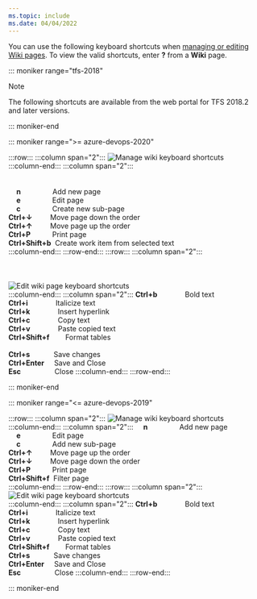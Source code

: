 ```yaml
---
ms.topic: include
ms.date: 04/04/2022
---
```



<a id="wiki-shortcuts"></a>


You can use the following keyboard shortcuts when [managing or editing Wiki pages](../../project/wiki/add-edit-wiki.md). To view the valid shortcuts, enter **?** from a **Wiki** page. 


::: moniker range="tfs-2018"

> [!NOTE]  
> The following shortcuts are available from the web portal for TFS 2018.2 and later versions.  

::: moniker-end


::: moniker range=">= azure-devops-2020"


:::row:::
   :::column span="2":::
      ![Manage wiki keyboard shortcuts](../../media/keyboard-shortcuts/wiki-manage-cloud.png)  
   :::column-end:::
   :::column span="2":::
      <br/><br/><br/>
      &nbsp;&nbsp;&nbsp;&nbsp;**n**&nbsp;&nbsp;&nbsp;&nbsp;&nbsp;&nbsp;&nbsp;&nbsp;&nbsp;&nbsp;&nbsp;&nbsp;&nbsp;&nbsp;&nbsp;&nbsp;Add new page  
      &nbsp;&nbsp;&nbsp;&nbsp;**e**&nbsp;&nbsp;&nbsp;&nbsp;&nbsp;&nbsp;&nbsp;&nbsp;&nbsp;&nbsp;&nbsp;&nbsp;&nbsp;&nbsp;&nbsp;&nbsp;Edit page  
      &nbsp;&nbsp;&nbsp;&nbsp;**c**&nbsp;&nbsp;&nbsp;&nbsp;&nbsp;&nbsp;&nbsp;&nbsp;&nbsp;&nbsp;&nbsp;&nbsp;&nbsp;&nbsp;&nbsp;&nbsp;Create new sub-page  
      **Ctrl+↓**&nbsp;&nbsp;&nbsp;&nbsp;&nbsp;&nbsp;&nbsp;&nbsp;&nbsp;Move page down the order  
      **Ctrl+↑**&nbsp;&nbsp;&nbsp;&nbsp;&nbsp;&nbsp;&nbsp;&nbsp;&nbsp;Move page up the order  
      **Ctrl+P**&nbsp;&nbsp;&nbsp;&nbsp;&nbsp;&nbsp;&nbsp;&nbsp;&nbsp;&nbsp;&nbsp;Print page  
      **Ctrl+Shift+b**&nbsp;&nbsp;Create work item from selected text    
   :::column-end:::
:::row-end:::
:::row:::
   :::column span="2":::
      <br/><br/><br/><br/>
      ![Edit wiki page keyboard shortcuts](../../media/keyboard-shortcuts/wiki-edit-cloud.png)  
   :::column-end:::
   :::column span="2":::
      **Ctrl+b**&nbsp;&nbsp;&nbsp;&nbsp;&nbsp;&nbsp;&nbsp;&nbsp;&nbsp;&nbsp;&nbsp;&nbsp;&nbsp;&nbsp;Bold text  
      **Ctrl+i**&nbsp;&nbsp;&nbsp;&nbsp;&nbsp;&nbsp;&nbsp;&nbsp;&nbsp;&nbsp;&nbsp;&nbsp;&nbsp;&nbsp;Italicize text  
      **Ctrl+k**&nbsp;&nbsp;&nbsp;&nbsp;&nbsp;&nbsp;&nbsp;&nbsp;&nbsp;&nbsp;&nbsp;&nbsp;&nbsp;&nbsp;Insert hyperlink  
      **Ctrl+c**&nbsp;&nbsp;&nbsp;&nbsp;&nbsp;&nbsp;&nbsp;&nbsp;&nbsp;&nbsp;&nbsp;&nbsp;&nbsp;&nbsp;Copy text  
      **Ctrl+v**&nbsp;&nbsp;&nbsp;&nbsp;&nbsp;&nbsp;&nbsp;&nbsp;&nbsp;&nbsp;&nbsp;&nbsp;&nbsp;&nbsp;Paste copied text  
      **Ctrl+Shift+f**&nbsp;&nbsp;&nbsp;&nbsp;&nbsp;&nbsp;&nbsp;&nbsp;Format tables <br/><br/> 
      **Ctrl+s**&nbsp;&nbsp;&nbsp;&nbsp;&nbsp;&nbsp;&nbsp;&nbsp;&nbsp;&nbsp;&nbsp;&nbsp;Save changes  
      **Ctrl+Enter**&nbsp;&nbsp;&nbsp;&nbsp;&nbsp;Save and Close  
      **Esc**&nbsp;&nbsp;&nbsp;&nbsp;&nbsp;&nbsp;&nbsp;&nbsp;&nbsp;&nbsp;&nbsp;&nbsp;&nbsp;&nbsp;&nbsp;&nbsp;&nbsp;Close 
   :::column-end:::
:::row-end:::

::: moniker-end

::: moniker range="<= azure-devops-2019"


:::row:::
   :::column span="2":::
      ![Manage wiki keyboard shortcuts](../../media/keyboard-shortcuts/wiki-manage.png)  
   :::column-end:::
   :::column span="2":::
      &nbsp;&nbsp;&nbsp;&nbsp;**n**&nbsp;&nbsp;&nbsp;&nbsp;&nbsp;&nbsp;&nbsp;&nbsp;&nbsp;&nbsp;&nbsp;&nbsp;&nbsp;&nbsp;&nbsp;&nbsp;Add new page  
      &nbsp;&nbsp;&nbsp;&nbsp;**e**&nbsp;&nbsp;&nbsp;&nbsp;&nbsp;&nbsp;&nbsp;&nbsp;&nbsp;&nbsp;&nbsp;&nbsp;&nbsp;&nbsp;&nbsp;&nbsp;Edit page  
      &nbsp;&nbsp;&nbsp;&nbsp;**c**&nbsp;&nbsp;&nbsp;&nbsp;&nbsp;&nbsp;&nbsp;&nbsp;&nbsp;&nbsp;&nbsp;&nbsp;&nbsp;&nbsp;&nbsp;&nbsp;Add new sub-page  
      **Ctrl+↑**&nbsp;&nbsp;&nbsp;&nbsp;&nbsp;&nbsp;&nbsp;&nbsp;&nbsp;Move page up the order  
      **Ctrl+↓**&nbsp;&nbsp;&nbsp;&nbsp;&nbsp;&nbsp;&nbsp;&nbsp;&nbsp;Move page down the order  
      **Ctrl+P**&nbsp;&nbsp;&nbsp;&nbsp;&nbsp;&nbsp;&nbsp;&nbsp;&nbsp;&nbsp;&nbsp;Print page  
      **Ctrl+Shift+f**&nbsp;&nbsp;Filter page  
   :::column-end:::
:::row-end:::
:::row:::
   :::column span="2":::
      ![Edit wiki page keyboard shortcuts](../../media/keyboard-shortcuts/wiki-edit.png)  
   :::column-end:::
   :::column span="2":::
      **Ctrl+b**&nbsp;&nbsp;&nbsp;&nbsp;&nbsp;&nbsp;&nbsp;&nbsp;&nbsp;&nbsp;&nbsp;&nbsp;&nbsp;&nbsp;Bold text  
      **Ctrl+i**&nbsp;&nbsp;&nbsp;&nbsp;&nbsp;&nbsp;&nbsp;&nbsp;&nbsp;&nbsp;&nbsp;&nbsp;&nbsp;&nbsp;Italicize text  
      **Ctrl+k**&nbsp;&nbsp;&nbsp;&nbsp;&nbsp;&nbsp;&nbsp;&nbsp;&nbsp;&nbsp;&nbsp;&nbsp;&nbsp;&nbsp;Insert hyperlink  
      **Ctrl+c**&nbsp;&nbsp;&nbsp;&nbsp;&nbsp;&nbsp;&nbsp;&nbsp;&nbsp;&nbsp;&nbsp;&nbsp;&nbsp;&nbsp;Copy text  
      **Ctrl+v**&nbsp;&nbsp;&nbsp;&nbsp;&nbsp;&nbsp;&nbsp;&nbsp;&nbsp;&nbsp;&nbsp;&nbsp;&nbsp;&nbsp;Paste copied text  
      **Ctrl+Shift+f**&nbsp;&nbsp;&nbsp;&nbsp;&nbsp;&nbsp;&nbsp;&nbsp;Format tables  
      **Ctrl+s**&nbsp;&nbsp;&nbsp;&nbsp;&nbsp;&nbsp;&nbsp;&nbsp;&nbsp;&nbsp;&nbsp;&nbsp;Save changes  
      **Ctrl+Enter**&nbsp;&nbsp;&nbsp;&nbsp;&nbsp;Save and Close  
      **Esc**&nbsp;&nbsp;&nbsp;&nbsp;&nbsp;&nbsp;&nbsp;&nbsp;&nbsp;&nbsp;&nbsp;&nbsp;&nbsp;&nbsp;&nbsp;&nbsp;&nbsp;Close 
   :::column-end:::
:::row-end:::


::: moniker-end

